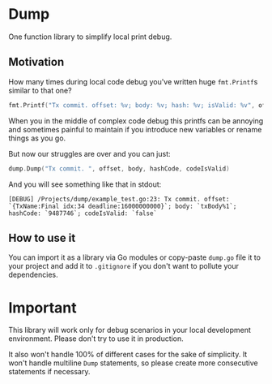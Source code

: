 # Dump
One function library to simplify local print debug.

## Motivation
How many times during local code debug you've written huge `fmt.Printf`s similar to that one?

```go
fmt.Printf("Tx commit. offset: %v; body: %v; hash: %v; isValid: %v", offset, body, hashCode, codeIsValid)
```

When you in the middle of complex code debug this printfs can be annoying and sometimes painful to maintain if you introduce new variables or rename things as you go.

But now our struggles are over and you can just:

```go
dump.Dump("Tx commit. ", offset, body, hashCode, codeIsValid)
```

And you will see something like that in stdout:

```
[DEBUG] /Projects/dump/example_test.go:23: Tx commit. offset: `{TxName:Final idx:34 deadline:16000000000}`; body: `txBody%1`; hashCode: `9487746`; codeIsValid: `false`
```

## How to use it
You can import it as a library via Go modules or copy-paste `dump.go` file it to your project and add it to `.gitignore` if you don't want to pollute your dependencies.

# Important
This library will work only for debug scenarios in your local development environment. Please don't try to use it in production.

It also won't handle 100% of different cases for the sake of simplicity.
It won't handle multiline `Dump` statements, so please create more consecutive statements if necessary.
